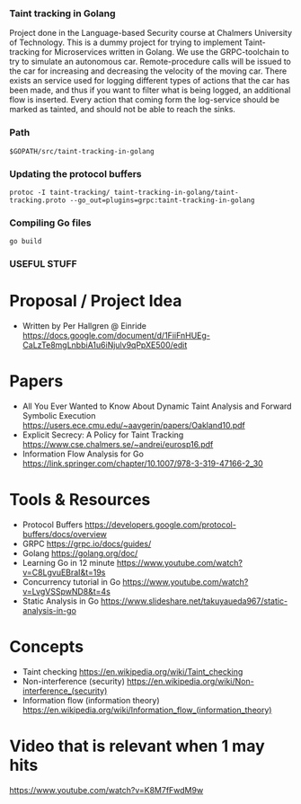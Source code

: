 ### Taint tracking in Golang
Project done in the Language-based Security course at Chalmers University of Technology. This is a dummy project for trying to implement Taint-tracking for Microservices written in Golang. We use the GRPC-toolchain to try to simulate an autonomous car. Remote-procedure calls will be issued to the car for increasing and decreasing the velocity of the moving car. There exists an service used for logging different types of actions that the car has been made, and thus if you want to filter what is being logged, an additional flow is inserted. Every action that coming form the log-service should be marked as tainted, and should not be able to reach the sinks.
### Path
    $GOPATH/src/taint-tracking-in-golang
### Updating the protocol buffers 
    protoc -I taint-tracking/ taint-tracking-in-golang/taint-tracking.proto --go_out=plugins=grpc:taint-tracking-in-golang
### Compiling Go files
    go build
    
### USEFUL STUFF
# Proposal / Project Idea
- Written by Per Hallgren @ Einride
https://docs.google.com/document/d/1FiiFnHUEg-CaLzTe8mgLnbbiA1u6iNjulv9qPpXE500/edit
# Papers
- All You Ever Wanted to Know About Dynamic Taint Analysis and Forward Symbolic Execution
https://users.ece.cmu.edu/~aavgerin/papers/Oakland10.pdf
- Explicit Secrecy: A Policy for Taint Tracking
https://www.cse.chalmers.se/~andrei/eurosp16.pdf
- Information Flow Analysis for Go
https://link.springer.com/chapter/10.1007/978-3-319-47166-2_30
# Tools & Resources
- Protocol Buffers
https://developers.google.com/protocol-buffers/docs/overview
- GRPC
https://grpc.io/docs/guides/
- Golang
https://golang.org/doc/
- Learning Go in 12 minute
https://www.youtube.com/watch?v=C8LgvuEBraI&t=19s
- Concurrency tutorial in Go
https://www.youtube.com/watch?v=LvgVSSpwND8&t=4s
- Static Analysis in Go
https://www.slideshare.net/takuyaueda967/static-analysis-in-go

# Concepts
- Taint checking
https://en.wikipedia.org/wiki/Taint_checking
- Non-interference (security)
https://en.wikipedia.org/wiki/Non-interference_(security)
- Information flow (information theory)
https://en.wikipedia.org/wiki/Information_flow_(information_theory)

# Video that is relevant when 1 may hits
https://www.youtube.com/watch?v=K8M7fFwdM9w
